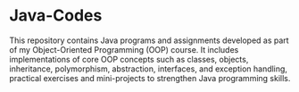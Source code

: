 # Java-Codes
This repository contains Java programs and assignments developed as part of my Object-Oriented Programming (OOP) course. It includes implementations of core OOP concepts such as classes, objects, inheritance, polymorphism, abstraction, interfaces, and exception handling,  practical exercises and mini-projects to strengthen Java programming skills.

